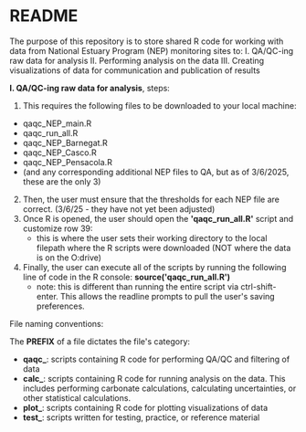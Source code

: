 # README

The purpose of this repository is to store shared R code for working with data from National Estuary Program (NEP) monitoring sites to: 
I. QA/QC-ing raw data for analysis
II. Performing analysis on the data
III. Creating visualizations of data for communication and publication of results

**I. QA/QC-ing raw data for analysis**, steps:
1. This requires the following files to be downloaded to your local machine:
 - qaqc_NEP_main.R
 - qaqc_run_all.R
 - qaqc_NEP_Barnegat.R
 - qaqc_NEP_Casco.R
 - qaqc_NEP_Pensacola.R
 - (and any corresponding additional NEP files to QA, but as of 3/6/2025, these are the only 3)
2. Then, the user must ensure that the thresholds for each NEP file are correct. (3/6/25 - they have not yet been adjusted)
3. Once R is opened, the user should open the **'qaqc_run_all.R'** script and customize row 39:
   - this is where the user sets their working directory to the local filepath where the R scripts were downloaded (NOT where the data is on the O:drive)
4. Finally, the user can execute all of the scripts by running the following line of code in the R console: **source('qaqc_run_all.R')**
   - note: this is different than running the entire script via ctrl-shift-enter. This allows the readline prompts to pull the user's saving preferences. 


File naming conventions:

The **PREFIX** of a file dictates the file's category:
- **qaqc_**: scripts containing R code for performing QA/QC and filtering of data
- **calc_**: scripts containing R code for running analysis on the data. This includes performing carbonate calculations, calculating uncertainties, or other statistical calculations.
- **plot_**: scripts containing R code for plotting visualizations of data
- **test_**: scripts written  for testing, practice, or reference material

